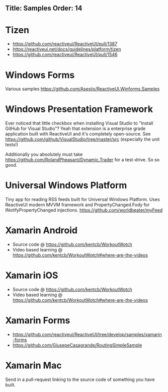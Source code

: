 Title: Samples
Order: 14
---


# Tizen

* https://github.com/reactiveui/ReactiveUI/pull/1387
* https://reactiveui.net/docs/guidelines/platform/tizen
* https://github.com/reactiveui/ReactiveUI/pull/1546

# Windows Forms

Various samples https://github.com/Asesjix/ReactiveUI.Winforms.Samples

# Windows Presentation Framework

Ever noticed that little checkbox when installing Visual Studio to "Install GitHub for Visual Studio"? Yeah that extension is a enterprise grade application built with ReactiveUI and it's completely open-source. See https://github.com/github/VisualStudio/tree/master/src (especially the unit tests!)

Additionally you absolutely must take https://github.com/RolandPheasant/Dynamic.Trader for a test-drive. So so good. 

# Universal Windows Platform

Tiny app for reading RSS feeds built for Universal Windows Platform. Uses ReactiveUI modern MVVM framework and PropertyChanged.Fody for INotifyPropertyChanged injections. https://github.com/worldbeater/myFeed

# Xamarin Android

* Source code @ https://github.com/kentcb/WorkoutWotch
* Video based learning @ https://github.com/kentcb/WorkoutWotch#where-are-the-videos

# Xamarin iOS

* Source code @ https://github.com/kentcb/WorkoutWotch
* Video based learning @ https://github.com/kentcb/WorkoutWotch#where-are-the-videos

# Xamarin Forms

* https://github.com/reactiveui/ReactiveUI/tree/develop/samples/xamarin-forms
* https://github.com/GiusepeCasagrande/RoutingSimpleSample

# Xamarin Mac

Send in a pull-request linking to the source code of something you have built.
